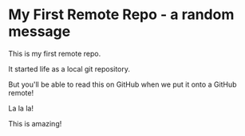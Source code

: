# My First Remote Repo - a random message

This is my first remote repo.

It started life as a local git repository.

But you'll be able to read this on GitHub when we put it onto a GitHub remote!

La la la!

This is amazing!

